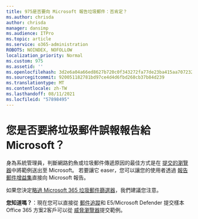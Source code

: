 ```yaml
---
title: 975是否要向 Microsoft 報告垃圾郵件：否肯定？
ms.author: chrisda
author: chrisda
manager: dansimp
ms.audience: ITPro
ms.topic: article
ms.service: o365-administration
ROBOTS: NOINDEX, NOFOLLOW
localization_priority: Normal
ms.custom: 975
ms.assetid: ''
ms.openlocfilehash: 3d2e6a04a66ed8627b720c0f343272fa77de23ba415aa70723210587585c9b19
ms.sourcegitcommit: 920051182781bd97ce4d4d6fbd268cb37b84d239
ms.translationtype: MT
ms.contentlocale: zh-TW
ms.lasthandoff: 08/11/2021
ms.locfileid: "57898495"
---
```

# <a name="would-you-like-to-report-a-spam-false-positive-to-microsoft"></a>您是否要將垃圾郵件誤報報告給 Microsoft？

身為系統管理員，判斷網路釣魚或垃圾郵件傳遞原因的最佳方式是在 [提交的瀏覽器](https://protection.office.com/reportsubmission)中將範例送出至 Microsoft。 若要讓它 easer，您可以讓您的使用者透過 [報告郵件增益集](https://appsource.microsoft.com/product/office/WA104381180?src=office&tab=Overview)直接向 Microsoft 報告。

如果您決定[略過 Microsoft 365 垃圾郵件篩選器](https://docs.microsoft.com/exchange/troubleshoot/antispam/cautions-against-bypassing-spam-filters)，我們建議您注意。

**您知道嗎？**：現在您可以直接從 [郵件追蹤](https://protection.office.com/messagetrace)和 E5/Microsoft Defender 提交樣本 Office 365 方案2客戶可以從 [威脅瀏覽器](https://docs.microsoft.com/microsoft-365/security/office-365-security/threat-explorer)提交範例。
